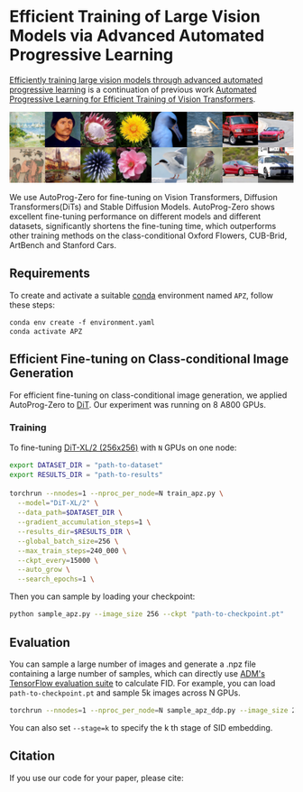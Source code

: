 # Efficient Training of Large Vision Models via Advanced Automated Progressive Learning

[Efficiently training large vision models through advanced automated progressive learning]() is a continuation of previous work [Automated Progressive Learning for Efficient Training of Vision Transformers](https://arxiv.org/pdf/2203.14509).

![post](.\sample_grid.png)

We use AutoProg-Zero for fine-tuning on Vision Transformers, Diffusion Transformers(DiTs) and Stable Diffusion Models. AutoProg-Zero shows excellent fine-tuning performance on different models and different datasets, significantly shortens the fine-tuning time, which outperforms other training methods on the class-conditional Oxford Flowers, CUB-Brid, ArtBench and Stanford Cars.



## Requirements

To create and activate a suitable [conda](https://conda.io/) environment named `APZ`, follow these steps:

```
conda env create -f environment.yaml
conda activate APZ
```



## Efficient Fine-tuning on Class-conditional Image Generation
For efficient fine-tuning on class-conditional image generation, we applied AutoProg-Zero to [DiT](https://www.wpeebles.com/DiT). Our experiment was running on 8 A800 GPUs.

### Training

To fine-tuning [DiT-XL/2 (256x256)](https://dl.fbaipublicfiles.com/DiT/models/DiT-XL-2-256x256.pt)  with `N` GPUs on one node:

```sh
export DATASET_DIR = "path-to-dataset"
export RESULTS_DIR = "path-to-results"

torchrun --nnodes=1 --nproc_per_node=N train_apz.py \
  --model="DiT-XL/2" \
  --data_path=$DATASET_DIR \
  --gradient_accumulation_steps=1 \
  --results_dir=$RESULTS_DIR \
  --global_batch_size=256 \
  --max_train_steps=240_000 \
  --ckpt_every=15000 \
  --auto_grow \
  --search_epochs=1 \

```

Then you can sample by loading your checkpoint:

```bash
python sample_apz.py --image_size 256 --ckpt "path-to-checkpoint.pt"
```



## Evaluation

You can sample a large number of images and generate a .npz file containing a large number of samples, which can directly use [ADM's TensorFlow evaluation suite](https://github.com/openai/guided-diffusion/tree/main/evaluations) to calculate FID. For example, you can load `path-to-checkpoint.pt` and sample 5k images across N GPUs.

```bash
torchrun --nnodes=1 --nproc_per_node=N sample_apz_ddp.py --image_size 256 --num_classes 200 --num_fid_samples 5000 --ckpt="path-to-checkpoint.pt"
```

You can also set `--stage=k` to specify the k th stage of SID embedding.



## Citation

If you use our code for your paper, please cite:

```

```
